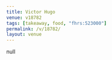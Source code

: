 ```yaml
---
title: Victor Hugo
venue: v18782
tags: [takeaway, food, "fhrs:523000"]
permalink: /v/18782/
layout: venue
---
```

null